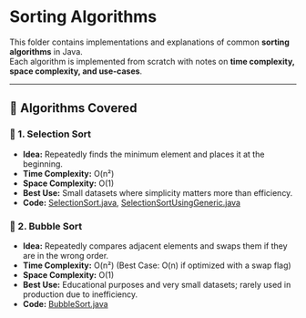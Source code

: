 # Sorting Algorithms

This folder contains implementations and explanations of common **sorting algorithms** in Java.  
Each algorithm is implemented from scratch with notes on **time complexity, space complexity, and use-cases**.  

---

## 📂 Algorithms Covered

### 🔹 1. Selection Sort
- **Idea:** Repeatedly finds the minimum element and places it at the beginning.  
- **Time Complexity:** O(n²)  
- **Space Complexity:** O(1)  
- **Best Use:** Small datasets where simplicity matters more than efficiency.  
- **Code:** [SelectionSort.java](./SelectionSort.java), [SelectionSortUsingGeneric.java](./SelectionSortUsingGeneric.java)

### 🔹 2. Bubble Sort
- **Idea:** Repeatedly compares adjacent elements and swaps them if they are in the wrong order.  
- **Time Complexity:** O(n²) (Best Case: O(n) if optimized with a swap flag)  
- **Space Complexity:** O(1)  
- **Best Use:** Educational purposes and very small datasets; rarely used in production due to inefficiency.  
- **Code:** [BubbleSort.java](./BubbleSort.java)
